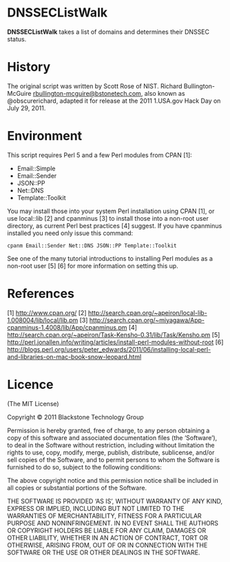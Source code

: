 DNSSECListWalk
==============

**DNSSECListWalk** takes a list of domains and determines their DNSSEC status.

History
=======

The original script was written by Scott Rose of NIST.
Richard Bullington-McGuire <rbullington-mcguire@bstonetech.com>, 
also known as @obscurerichard, adapted it for release at the 2011 1.USA.gov
Hack Day on July 29, 2011.

Environment
===========

This script requires Perl 5 and a few Perl modules from CPAN [1]: 

* Email::Simple
* Email::Sender
* JSON::PP
* Net::DNS
* Template::Toolkit

You may install those into your system Perl installation using CPAN [1], or use
local::lib [2] and cpanminus [3] to install those into a non-root user
directory, as current Perl best practices [4] suggest. If you have cpanminus
installed you need only issue this command:

    cpanm Email::Sender Net::DNS JSON::PP Template::Toolkit

See one of the many tutorial introductions to installing Perl modules as
a non-root user [5] [6] for more information on setting this up.

References
==========

  [1] http://www.cpan.org/
  [2] http://search.cpan.org/~apeiron/local-lib-1.008004/lib/local/lib.pm
  [3] http://search.cpan.org/~miyagawa/App-cpanminus-1.4008/lib/App/cpanminus.pm
  [4] http://search.cpan.org/~apeiron/Task-Kensho-0.31/lib/Task/Kensho.pm
  [5] http://perl.jonallen.info/writing/articles/install-perl-modules-without-root
  [6] http://blogs.perl.org/users/peter_edwards/2011/06/installing-local-perl-and-libraries-on-mac-book-snow-leopard.html


Licence
=======

(The MIT License)

Copyright © 2011 Blackstone Technology Group

Permission is hereby granted, free of charge, to any person obtaining a copy of
this software and associated documentation files (the ‘Software’), to deal in
the Software without restriction, including without limitation the rights to
use, copy, modify, merge, publish, distribute, sublicense, and/or sell copies of
the Software, and to permit persons to whom the Software is furnished to do so,
subject to the following conditions:

The above copyright notice and this permission notice shall be included in all
copies or substantial portions of the Software.

THE SOFTWARE IS PROVIDED ‘AS IS’, WITHOUT WARRANTY OF ANY KIND, EXPRESS OR
IMPLIED, INCLUDING BUT NOT LIMITED TO THE WARRANTIES OF MERCHANTABILITY, FITNESS
FOR A PARTICULAR PURPOSE AND NONINFRINGEMENT. IN NO EVENT SHALL THE AUTHORS OR
COPYRIGHT HOLDERS BE LIABLE FOR ANY CLAIM, DAMAGES OR OTHER LIABILITY, WHETHER
IN AN ACTION OF CONTRACT, TORT OR OTHERWISE, ARISING FROM, OUT OF OR IN
CONNECTION WITH THE SOFTWARE OR THE USE OR OTHER DEALINGS IN THE SOFTWARE.
